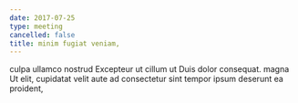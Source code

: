 ```yaml
---
date: 2017-07-25
type: meeting
cancelled: false
title: minim fugiat veniam,
---
```

culpa ullamco nostrud Excepteur ut cillum ut Duis dolor consequat. magna Ut elit, cupidatat velit aute ad consectetur sint tempor ipsum deserunt ea proident,